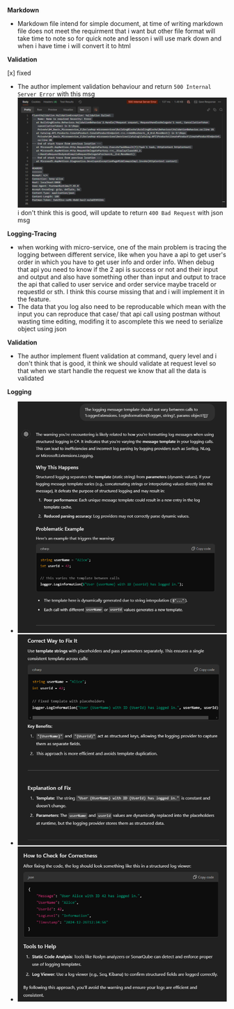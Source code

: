 **Markdown**
- Markdown file intend for simple document, at time of writing markdown file does not meet the requirment that i want but other file format will take time to note so for quick note and lesson i will use mark down and when i have time i will convert it to html

**Validation**  

[x] fixed

- The author implement validation behaviour and return `500 Internal Server Error` with this msg
![alt text](img\note\image(2).png) 
i don't think this is good, will update to return `400 Bad Request` with json msg

**Logging-Tracing**
- when working with micro-service, one of the main problem is tracing the logging between different service, like when you have a api to get user's order in which you have to get user info and order info. When debug that api you need to know if the 2 api is success or not and their input and output and also have something other than input and output to trace the api that called to user service and order service maybe traceId or requestId or sth. I think this course missing that and i will implement it in the feature.
- The data that you log also need to be reproducable which mean with the input you can reproduce that case/ that api call using postman without wasting time editing, modifing it to ascomplete this we need to serialize object using json

**Validation**
- The author implement fluent validation at command, query level and i don't think that is good, it think we should validate at request level so that when we start handle the request we know that all the data is validated 

**Logging**
- ![alt text](img\note\image.png)
- ![alt text](img\note\image-1.png)
- ![alt text](img\note\image-2.png)